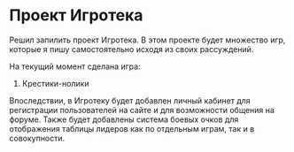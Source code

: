 # Проект Игротека

Решил запилить проект Игротека. В этом проекте будет множество игр, которые я пишу самостоятельно исходя из своих рассуждений.

На текущий момент сделана игра:
1. Крестики-нолики

Впоследствии, в Игротеку будет добавлен личный кабинет для регистрации пользователей на сайте и для возможности общения на форуме. Также будет добавлены система боевых очков для отображения таблицы лидеров как по отдельным играм, так и в совокупности.